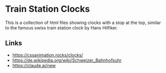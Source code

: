 # Train Station Clocks

This is a collection of html files showing clocks with a stop at the top, similar to the famous swiss train station clock by Hans Hilfiker.

## Links

- https://cssanimation.rocks/clocks/
- https://de.wikipedia.org/wiki/Schweizer_Bahnhofsuhr
- https://claude.ai/new
